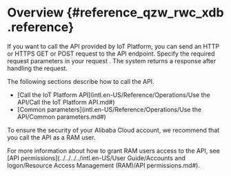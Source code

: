 # Overview {#reference_qzw_rwc_xdb .reference}

If you want to call the API provided by IoT Platform, you can send an HTTP or HTTPS GET or POST request to the API endpoint. Specify the required request parameters in your request . The system returns a response after handling the request.

The following sections describe how to call the API.

-   [Call the IoT Platform API](intl.en-US/Reference/Operations/Use the API/Call the IoT Platform API.md#)
-   [Common parameters](intl.en-US/Reference/Operations/Use the API/Common parameters.md#)

To ensure the security of your Alibaba Cloud account, we recommend that you call the API as a RAM user.

For more information about how to grant RAM users access to the API, see [API permissions](../../../../intl.en-US/User Guide/Accounts and logon/Resource Access Management (RAM)/API permissions.md#).

